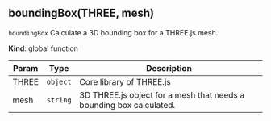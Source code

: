 <a name="boundingBox"></a>

## boundingBox(THREE, mesh)
`boundingBox`
Calculate a 3D bounding box for a THREE.js mesh.

**Kind**: global function  

| Param | Type | Description |
| --- | --- | --- |
| THREE | <code>object</code> | Core library of THREE.js |
| mesh | <code>string</code> | 3D THREE.js object for a mesh that needs a bounding box calculated. |

